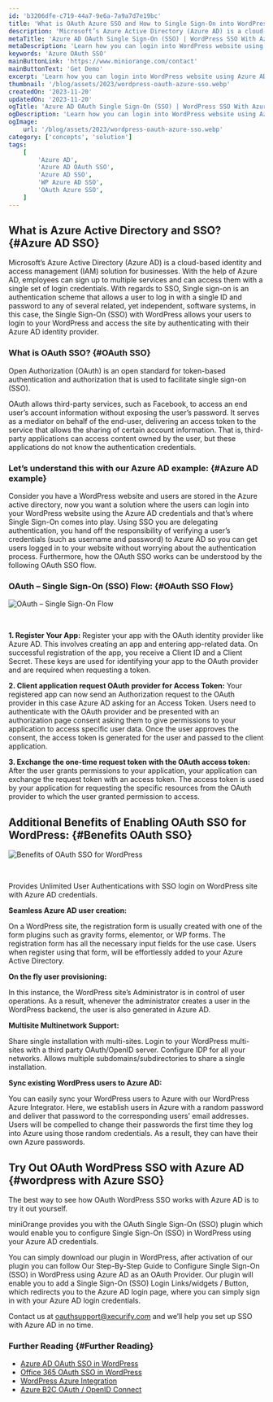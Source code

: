 ```yaml
---
id: 'b3206dfe-c719-44a7-9e6a-7a9a7d7e19bc'
title: 'What is OAuth Azure SSO and How to Single Sign-On into WordPress using Azure AD Credentials?'
description: 'Microsoft’s Azure Active Directory (Azure AD) is a cloud-based identity and access management (IAM) solution for businesses. With the help of Azure AD, employees can sign up to multiple services and can access them with a single set of login credentials.'
metaTitle: 'Azure AD OAuth Single Sign-On (SSO) | WordPress SSO With Azure AD'
metaDescription: 'Learn how you can login into WordPress website using Azure AD credentials. With miniOrange OAuth plugin, you can easily implement Single Sign-On (SSO) for WordPress-Azure AD.'
keywords: 'Azure OAuth SSO'
mainButtonLink: 'https://www.miniorange.com/contact'
mainButtonText: 'Get Demo'
excerpt: 'Learn how you can login into WordPress website using Azure AD credentials. With miniOrange OAuth plugin, you can easily implement Single Sign-On (SSO) for WordPress-Azure AD.'
thumbnail: '/blog/assets/2023/wordpress-oauth-azure-sso.webp'
createdOn: '2023-11-20'
updatedOn: '2023-11-20'
ogTitle: 'Azure AD OAuth Single Sign-On (SSO) | WordPress SSO With Azure AD'
ogDescription: 'Learn how you can login into WordPress website using Azure AD credentials. With miniOrange OAuth plugin, you can easily implement Single Sign-On (SSO) for WordPress-Azure AD.'
ogImage:
    url: '/blog/assets/2023/wordpress-oauth-azure-sso.webp'
category: ['concepts', 'solution']
tags:
    [
		'Azure AD',
		'Azure AD OAuth SSO',
		'Azure AD SSO',
		'WP Azure AD SSO',
		'OAuth Azure SSO',
    ]
---
```


## What is Azure Active Directory and SSO? {#Azure AD SSO}

Microsoft’s Azure Active Directory (Azure AD) is a cloud-based identity and access management (IAM) solution for businesses. With the help of Azure AD, employees can sign up to multiple services and can access them with a single set of login credentials. With regards to SSO, Single sign-on is an authentication scheme that allows a user to log in with a single ID and password to any of several related, yet independent, software systems, in this case, the Single Sign-On (SSO) with WordPress allows your users to login to your WordPress and access the site by authenticating with their Azure AD identity provider.

### What is OAuth SSO? {#OAuth SSO}

Open Authorization (OAuth) is an open standard for token-based authentication and authorization that is used to facilitate single sign-on (SSO).

OAuth allows third-party services, such as Facebook, to access an end user’s account information without exposing the user’s password. It serves as a mediator on behalf of the end-user, delivering an access token to the service that allows the sharing of certain account information. That is, third-party applications can access content owned by the user, but these applications do not know the authentication credentials.

### Let’s understand this with our Azure AD example: {#Azure AD example}

Consider you have a WordPress website and users are stored in the Azure active directory, now you want a solution where the users can login into your WordPress website using the Azure AD credentials and that’s where Single Sign-On comes into play. Using SSO you are delegating authentication, you hand off the responsibility of verifying a user’s credentials (such as username and password) to Azure AD so you can get users logged in to your website without worrying about the authentication process. Furthermore, how the OAuth SSO works can be understood by the following OAuth SSO flow.

### OAuth – Single Sign-On (SSO) Flow: {#OAuth SSO Flow}

![OAuth – Single Sign-On Flow](/blog/assets/2023/oauth-sso-flow.webp)

&nbsp;

**1. Register Your App:**
Register your app with the OAuth identity provider like Azure AD. This involves creating an app and entering app-related data. On successful registration of the app, you receive a Client ID and a Client Secret. These keys are used for identifying your app to the OAuth provider and are required when requesting a token.

**2. Client application request OAuth provider for Access Token:**
Your registered app can now send an Authorization request to the OAuth provider in this case Azure AD asking for an Access Token. Users need to authenticate with the OAuth provider and be presented with an authorization page consent asking them to give permissions to your application to access specific user data. Once the user approves the consent, the access token is generated for the user and passed to the client application.

**3. Exchange the one-time request token with the OAuth access token:**
After the user grants permissions to your application, your application can exchange the request token with an access token. The access token is used by your application for requesting the specific resources from the OAuth provider to which the user granted permission to access.

## Additional Benefits of Enabling OAuth SSO for WordPress: {#Benefits OAuth SSO}

![Benefits of OAuth SSO for WordPress](/blog/assets/2023/wp-azure-ad-oauth-sso.webp)

&nbsp;

Provides Unlimited User Authentications with SSO login on WordPress site with Azure AD credentials.

**Seamless Azure AD user creation:**

On a WordPress site, the registration form is usually created with one of the form plugins such as gravity forms, elementor, or WP forms. The registration form has all the necessary input fields for the use case. Users when register using that form, will be effortlessly added to your Azure Active Directory.

**On the fly user provisioning:**

In this instance, the WordPress site’s Administrator is in control of user operations. As a result, whenever the administrator creates a user in the WordPress backend, the user is also generated in Azure AD.

**Multisite Multinetwork Support:**

Share single installation with multi-sites. Login to your WordPress multi-sites with a third party OAuth/OpenID server. Configure IDP for all your networks. Allows multiple subdomains/subdirectories to share a single installation.

**Sync existing WordPress users to Azure AD:**

You can easily sync your WordPress users to Azure with our WordPress Azure Integrator. Here, we establish users in Azure with a random password and deliver that password to the corresponding users’ email addresses. Users will be compelled to change their passwords the first time they log into Azure using those random credentials. As a result, they can have their own Azure passwords.

## Try Out OAuth WordPress SSO with Azure AD {#wordpress with Azure SSO}

The best way to see how OAuth WordPress SSO works with Azure AD is to try it out yourself.

miniOrange provides you with the OAuth Single Sign-On (SSO) plugin which would enable you to configure Single Sign-On (SSO) in WordPress using your Azure AD credentials.

You can simply download our plugin in WordPress, after activation of our plugin you can follow Our Step-By-Step Guide to Configure Single Sign-On (SSO) in WordPress using Azure AD as an OAuth Provider. Our plugin will enable you to add a Single Sign-On (SSO) Login Links/widgets / Button, which redirects you to the Azure AD login page, where you can simply sign in with your Azure AD login credentials.

Contact us at [oauthsupport@xecurify.com](mailto:oauthsupport@xecurify.com) and we’ll help you set up SSO with Azure AD in no time.

### Further Reading {#Further Reading}

- [Azure AD OAuth SSO in WordPress](https://plugins.miniorange.com/azure-ad-single-sign-on-wordpress-sso-oauth-openid-connect)
- [Office 365 OAuth SSO in WordPress](https://plugins.miniorange.com/office-365-single-sign-on-wordpress-sso-oauth-openid-connect)
- [WordPress Azure Integration](https://plugins.miniorange.com/wordpress-azure-integration)
- [Azure B2C OAuth / OpenID Connect](https://plugins.miniorange.com/setup-guide-azure-b2c-oauth-openid-connect-app)